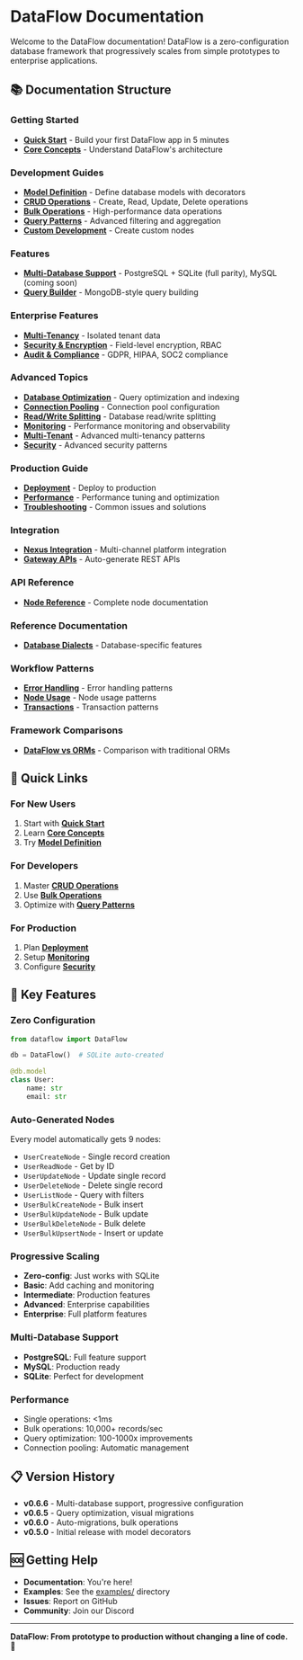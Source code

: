 # DataFlow Documentation

Welcome to the DataFlow documentation! DataFlow is a zero-configuration database framework that progressively scales from simple prototypes to enterprise applications.

## 📚 Documentation Structure

### **Getting Started**
- **[Quick Start](getting-started/quickstart.md)** - Build your first DataFlow app in 5 minutes
- **[Core Concepts](getting-started/concepts.md)** - Understand DataFlow's architecture

### **Development Guides**
- **[Model Definition](development/models.md)** - Define database models with decorators
- **[CRUD Operations](development/crud.md)** - Create, Read, Update, Delete operations
- **[Bulk Operations](development/bulk-operations.md)** - High-performance data operations
- **[Query Patterns](development/query-patterns.md)** - Advanced filtering and aggregation
- **[Custom Development](development/custom-nodes.md)** - Create custom nodes

### **Features**
- **[Multi-Database Support](features/multi-database.md)** - PostgreSQL + SQLite (full parity), MySQL (coming soon)
- **[Query Builder](features/query-builder.md)** - MongoDB-style query building

### **Enterprise Features**
- **[Multi-Tenancy](enterprise/multi-tenant.md)** - Isolated tenant data
- **[Security & Encryption](enterprise/security.md)** - Field-level encryption, RBAC
- **[Audit & Compliance](enterprise/compliance.md)** - GDPR, HIPAA, SOC2 compliance

### **Advanced Topics**
- **[Database Optimization](advanced/database-optimization.md)** - Query optimization and indexing
- **[Connection Pooling](advanced/pooling.md)** - Connection pool configuration
- **[Read/Write Splitting](advanced/read-write-split.md)** - Database read/write splitting
- **[Monitoring](advanced/monitoring.md)** - Performance monitoring and observability
- **[Multi-Tenant](advanced/multi-tenant.md)** - Advanced multi-tenancy patterns
- **[Security](advanced/security.md)** - Advanced security patterns

### **Production Guide**
- **[Deployment](production/deployment.md)** - Deploy to production
- **[Performance](production/performance.md)** - Performance tuning and optimization
- **[Troubleshooting](production/troubleshooting.md)** - Common issues and solutions

### **Integration**
- **[Nexus Integration](integration/nexus.md)** - Multi-channel platform integration
- **[Gateway APIs](integration/gateway.md)** - Auto-generate REST APIs

### **API Reference**
- **[Node Reference](api/nodes.md)** - Complete node documentation

### **Reference Documentation**
- **[Database Dialects](reference/dialects.md)** - Database-specific features

### **Workflow Patterns**
- **[Error Handling](workflows/error-handling.md)** - Error handling patterns
- **[Node Usage](workflows/nodes.md)** - Node usage patterns
- **[Transactions](workflows/transactions.md)** - Transaction patterns

### **Framework Comparisons**
- **[DataFlow vs ORMs](comparisons/FRAMEWORK_COMPARISON.md)** - Comparison with traditional ORMs

## 🚀 Quick Links

### For New Users
1. Start with **[Quick Start](getting-started/quickstart.md)**
2. Learn **[Core Concepts](getting-started/concepts.md)**
3. Try **[Model Definition](development/models.md)**

### For Developers
1. Master **[CRUD Operations](development/crud.md)**
2. Use **[Bulk Operations](development/bulk-operations.md)**
3. Optimize with **[Query Patterns](development/query-patterns.md)**

### For Production
1. Plan **[Deployment](production/deployment.md)**
2. Setup **[Monitoring](advanced/monitoring.md)**
3. Configure **[Security](enterprise/security.md)**

## 🎯 Key Features

### Zero Configuration
```python
from dataflow import DataFlow

db = DataFlow()  # SQLite auto-created

@db.model
class User:
    name: str
    email: str
```

### Auto-Generated Nodes
Every model automatically gets 9 nodes:
- `UserCreateNode` - Single record creation
- `UserReadNode` - Get by ID
- `UserUpdateNode` - Update single record
- `UserDeleteNode` - Delete single record
- `UserListNode` - Query with filters
- `UserBulkCreateNode` - Bulk insert
- `UserBulkUpdateNode` - Bulk update
- `UserBulkDeleteNode` - Bulk delete
- `UserBulkUpsertNode` - Insert or update

### Progressive Scaling
- **Zero-config**: Just works with SQLite
- **Basic**: Add caching and monitoring
- **Intermediate**: Production features
- **Advanced**: Enterprise capabilities
- **Enterprise**: Full platform features

### Multi-Database Support
- **PostgreSQL**: Full feature support
- **MySQL**: Production ready
- **SQLite**: Perfect for development

### Performance
- Single operations: <1ms
- Bulk operations: 10,000+ records/sec
- Query optimization: 100-1000x improvements
- Connection pooling: Automatic management

## 📋 Version History

- **v0.6.6** - Multi-database support, progressive configuration
- **v0.6.5** - Query optimization, visual migrations
- **v0.6.0** - Auto-migrations, bulk operations
- **v0.5.0** - Initial release with model decorators

## 🆘 Getting Help

- **Documentation**: You're here!
- **Examples**: See the [examples/](../examples/) directory
- **Issues**: Report on GitHub
- **Community**: Join our Discord

---

**DataFlow: From prototype to production without changing a line of code.** 🚀
